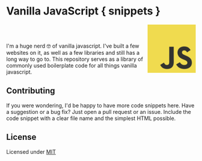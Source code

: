 # Vanilla JavaScript { snippets }

[<img align="right" alt="JavaScript" width="128rem" src="https://raw.githubusercontent.com/github/explore/80688e429a7d4ef2fca1e82350fe8e3517d3494d/topics/javascript/javascript.png"  /><br><br>][js-topics]

I'm a huge nerd :nerd_face: of vanilla javascript. I've built a few websites on it, as well as a few libraries and still has a long way to go to. This repository serves as a library of commonly used boilerplate code for all things vanilla javascript.

## Contributing

If you were wondering, I'd be happy to have more code snippets here. Have a suggestion or a bug fix? Just open a pull request or an issue. Include the code snippet with a clear file name and the simplest HTML possible.

## License

Licensed under [MIT](LICENSE)

[js-topics]: https://github.com/topics/javascript?l=javascript